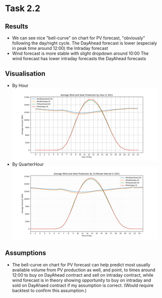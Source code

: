 # Task 2.2
## Results
- We can see nice "bell-curve" on chart for PV forecast, "obviously" following the day/night cycle. The DayAhead forecast is lower (especialy in peak time around 12:00) the Intraday forecast
- Wind forecast is more stable with slight dropdown around 10:00 The wind forecast has lower intraday forecasts the DayAhead forecasts
## Visualisation
- By Hour
  ![Hourly](https://github.com/EnemyDev/flexpower_assignment/blob/main/docs/average_productions/forecast_averages.png?raw=true)
- By QuarterHour
  ![Quarter-Hourly](https://github.com/EnemyDev/flexpower_assignment/blob/main/docs/average_productions/forecast_averages_15min.png?raw=true)
## Assumptions
- The bell-curve on chart for PV forecast can help predict most usually available volume from PV production as well, and point, to times around 12:00 to buy on DayAhead contract and sell on intraday contract, while wind forecast is in theory showing opportunity to buy on intraday and sold on DayAhaed contract if my assumption is correct. (Would require backtest to confirm this assumption.) 

